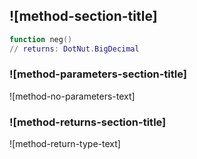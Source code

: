 ## ![method-section-title]


```lua
function neg()
// returns: DotNut.BigDecimal
```


### ![method-parameters-section-title]

![method-no-parameters-text]

### ![method-returns-section-title]

![method-return-type-text]

